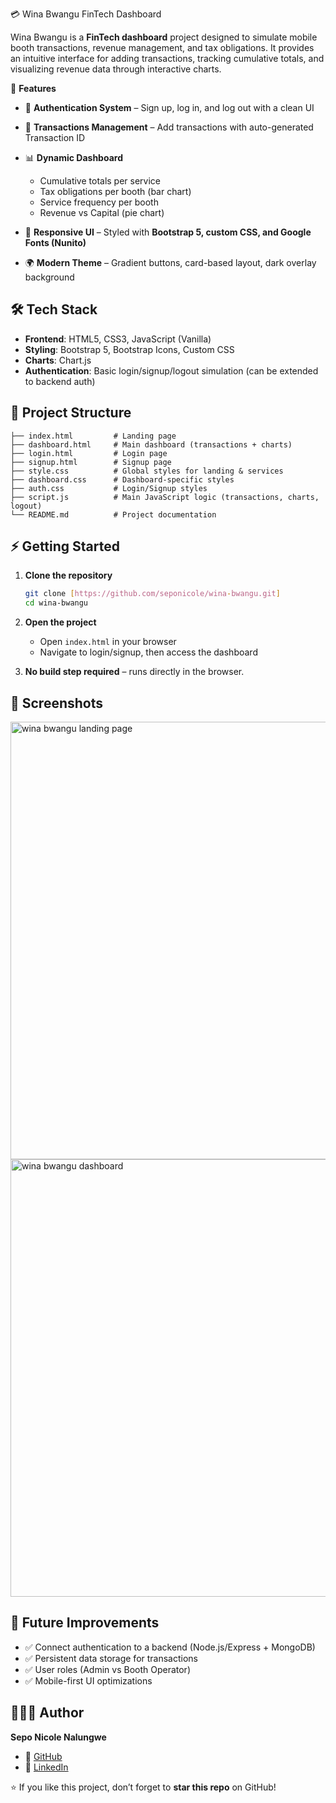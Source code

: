 💳 Wina Bwangu FinTech Dashboard

Wina Bwangu is a **FinTech dashboard** project designed to simulate mobile booth transactions, revenue management, and tax obligations. It provides an intuitive interface for adding transactions, tracking cumulative totals, and visualizing revenue data through interactive charts.

🚀 **Features**

* 🔐 **Authentication System** – Sign up, log in, and log out with a clean UI
* 💸 **Transactions Management** – Add transactions with auto-generated Transaction ID
* 📊 **Dynamic Dashboard**

  * Cumulative totals per service
  * Tax obligations per booth (bar chart)
  * Service frequency per booth
  * Revenue vs Capital (pie chart)
* 🎨 **Responsive UI** – Styled with **Bootstrap 5, custom CSS, and Google Fonts (Nunito)**
* 🌍 **Modern Theme** – Gradient buttons, card-based layout, dark overlay background

## 🛠️ Tech Stack

* **Frontend**: HTML5, CSS3, JavaScript (Vanilla)
* **Styling**: Bootstrap 5, Bootstrap Icons, Custom CSS
* **Charts**: Chart.js
* **Authentication**: Basic login/signup/logout simulation (can be extended to backend auth)


## 📂 Project Structure

```
├── index.html         # Landing page
├── dashboard.html     # Main dashboard (transactions + charts)
├── login.html         # Login page
├── signup.html        # Signup page
├── style.css          # Global styles for landing & services
├── dashboard.css      # Dashboard-specific styles
├── auth.css           # Login/Signup styles
├── script.js          # Main JavaScript logic (transactions, charts, logout)
└── README.md          # Project documentation
```


## ⚡ Getting Started

1. **Clone the repository**

   ```bash
   git clone [https://github.com/seponicole/wina-bwangu.git]
   cd wina-bwangu
   ```

2. **Open the project**

   * Open `index.html` in your browser
   * Navigate to login/signup, then access the dashboard

3. **No build step required** – runs directly in the browser.

## 📸 Screenshots
<img width="1000" height="700" alt="wina bwangu landing page" src="https://github.com/user-attachments/assets/35ace831-42d8-459d-8774-3e140bb11833" />
<img width="1000" height="700" alt="wina bwangu dashboard" src="https://github.com/user-attachments/assets/1653f55a-08b3-4f9a-b9bd-c2a7596ea5a9" />

## 🔮 Future Improvements

* ✅ Connect authentication to a backend (Node.js/Express + MongoDB)
* ✅ Persistent data storage for transactions
* ✅ User roles (Admin vs Booth Operator)
* ✅ Mobile-first UI optimizations


## 👩🏽‍💻 Author

**Sepo Nicole Nalungwe**

* 🐙 [GitHub](https://github.com/seponicole)
* 💼 [LinkedIn](https://zm.linkedin.com/in/sepo-nicole-nalungwe-426909312)


⭐ If you like this project, don’t forget to **star this repo** on GitHub!
